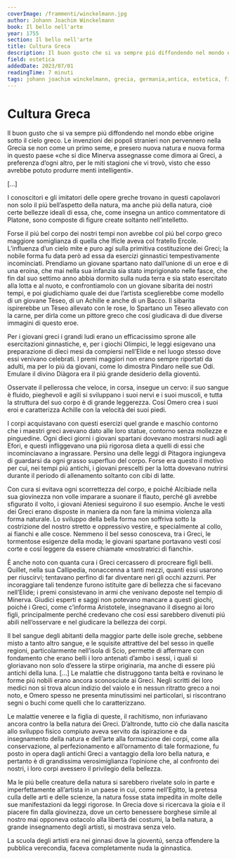 ```yaml
---
coverImage: /frammenti/winckelmann.jpg
author: Johann Joachim Winckelmann
book: Il bello nell'arte
year: 1755
section: Il bello nell'arte 
title: Cultura Greca
description: Il buon gusto che si va sempre piú diffondendo nel mondo ebbe origine sotto il cielo greco. Le invenzioni dei popoli stranieri non pervennero nella Grecia se non come un primo seme, e presero nuova natura e nuova forma in questo paese 
field: estetica
addedDate: 2023/07/01
readingTime: 7 minuti
tags: johann joachim winckelmann, grecia, germania,antica, estetica, filosofia, cultura, arte, bello nell'arte, 1700
---
```


# Cultura Greca

Il buon gusto che si va sempre piú diffondendo nel mondo ebbe origine sotto il cielo greco. Le invenzioni dei popoli stranieri non pervennero nella Grecia se non come un primo seme, e presero nuova natura e nuova forma in questo paese «che si dice Minerva assegnasse come dimora ai Greci, a preferenza d’ogni altro, per le miti stagioni che vi trovò, visto che esso avrebbe potuto produrre menti intelligenti». 

[\...\]

I conoscitori e gli imitatori delle opere greche trovano in questi capolavori non solo il piú bell’aspetto della natura, ma anche piú della natura, cioè certe bellezze ideali di essa, che, come insegna un antico commentatore di Platone, sono composte di figure create soltanto nell’intelletto.

Forse il piú bel corpo dei nostri tempi non avrebbe col piú bel corpo greco maggiore somiglianza di quella che Ificle aveva col fratello Ercole. L’influenza d’un cielo mite e puro agí sulla primitiva costituzione dei Greci; la nobile forma fu data però ad essa da esercizi ginnastici tempestivamente incominciati. Prendiamo un giovane spartano nato dall’unione di un eroe e di una eroina, che mai nella sua infanzia sia stato imprigionato nelle fasce, che fin dal suo settimo anno abbia dormito sulla nuda terra e sia stato esercitato alla lotta e al nuoto, e confrontiamolo con un giovane sibarita dei nostri tempi, e poi giudichiamo quale dei due l’artista sceglierebbe come modello di un giovane Tèseo, di un Achille e anche di un Bacco. Il sibarita ispirerebbe un Tèseo allevato con le rose, lo Spartano un Tèseo allevato con la carne, per dirla come un pittore greco che cosí giudicava di due diverse immagini di questo eroe.

Per i giovani greci i grandi ludi erano un efficacissimo sprone alle esercitazioni ginnastiche, e, per i giochi Olimpici, le leggi esigevano una preparazione di dieci mesi da compiersi nell’Elide e nel luogo stesso dove essi venivano celebrati. I premi maggiori non erano sempre riportati da adulti, ma per lo piú da giovani, come lo dimostra Pindaro nelle sue Odi. Emulare il divino Diàgora era il piú grande desiderio della gioventú.

Osservate il pellerossa che veloce, in corsa, insegue un cervo: il suo sangue è fluido, pieghevoli e agili si sviluppano i suoi nervi e i suoi muscoli, e tutta la struttura del suo corpo è di grande leggerezza. Cosí Omero crea i suoi eroi e caratterizza Achille con la velocità dei suoi piedi.

I corpi acquistavano con questi esercizi quel grande e maschio contorno che i maestri greci avevano dato alle loro statue, contorno senza mollezze e pinguedine. Ogni dieci giorni i giovani spartani dovevano mostrarsi nudi agli Efori, e questi infliggevano una piú rigorosa dieta a quelli di essi che incominciavano a ingrassare. Persino una delle leggi di Pitagora ingiungeva di guardarsi da ogni grasso superfluo del corpo. Forse era questo il motivo per cui, nei tempi piú antichi, i giovani prescelti per la lotta dovevano nutrirsi durante il periodo di allenamento soltanto con cibi di latte.

Con cura si evitava ogni scorrettezza del corpo, e poiché Alcibiade nella sua giovinezza non volle imparare a suonare il flauto, perché gli avrebbe sfigurato il volto, i giovani Ateniesi seguirono il suo esempio.  Anche le vesti dei Greci erano disposte in maniera da non fare la minima violenza alla forma naturale. Lo sviluppo della bella forma non soffriva sotto la costrizione del nostro stretto e oppressivo vestire, e specialmente al collo, ai fianchi e alle cosce. Nemmeno il bel sesso conosceva, tra i Greci, le tormentose esigenze della moda; le giovani spartane portavano vesti cosí corte e cosí leggere da essere chiamate «mostratrici di fianchi».

È anche noto con quanta cura i Greci cercassero di procreare figli belli. Quillet, nella sua Callipedia, nonaccenna a tanti mezzi, quanti essi usarono per riuscirvi; tentavano perfino di far diventare neri gli occhi azzurri. Per incoraggiare tali tendenze furono istituite gare di bellezza che si facevano nell’Elide; i premi consistevano in armi che venivano deposte nel tempio di Minerva. Giudici esperti e saggi non potevano mancare a questi giochi, poiché i Greci, come c’informa Aristotele, insegnavano il disegno ai loro figli, principalmente perché credevano che cosí essi sarebbero divenuti piú abili nell’osservare e nel giudicare la bellezza dei corpi.

Il bel sangue degli abitanti della maggior parte delle isole greche, sebbene misto a tanto altro sangue, e le squisite attrattive del bel sesso in quelle regioni, particolarmente nell’isola di Scio, permette di affermare con fondamento che erano belli i loro antenati d’ambo i sessi, i quali si gloriavano non solo d’essere la stirpe originaria, ma anche di essere piú antichi della luna. [\...\] Le malattie che distruggono tanta beltà e rovinano le forme piú nobili erano ancora sconosciute ai Greci. Negli scritti dei loro medici non si trova alcun indizio del vaiolo e in nessun ritratto greco a noi noto, e Omero spesso ne presenta minutissimi nei particolari, si riscontrano segni o buchi come quelli che lo caratterizzano.

Le malattie veneree e la figlia di queste, il rachitismo, non infuriavano ancora contro la bella natura dei Greci.
D’altronde, tutto ciò che dalla nascita allo sviluppo fisico compiuto aveva servito da ispirazione e da insegnamento della natura e dell’arte alla formazione dei corpi, come alla conservazione, al perfezionamento e all’ornamento di tale formazione, fu posto in opera dagli antichi Greci a vantaggio della loro bella natura, e pertanto è di grandissima verosimiglianza l’opinione che, al confronto dei nostri, i loro corpi avessero il privilegio della bellezza.

Ma le piú belle creature della natura si sarebbero rivelate solo in parte e imperfettamente all’artista in un paese in cui, come nell’Egitto, la pretesa culla delle arti e delle scienze, la natura fosse stata impedita in molte delle sue manifestazioni da leggi rigorose. In Grecia dove si ricercava la gioia e il piacere fin dalla giovinezza, dove un certo benessere borghese simile al nostro mai opponeva ostacolo alla libertà dei costumi, la bella natura, a grande insegnamento degli artisti, si mostrava senza velo.

La scuola degli artisti era nei ginnasi dove la gioventú, senza offendere la pubblica verecondia, faceva completamente nuda la ginnastica. 
